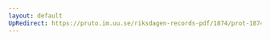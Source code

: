 ```yaml
---
layout: default
UpRedirect: https://pruto.im.uu.se/riksdagen-records-pdf/1874/prot-1874--fk--409/prot-1874--fk--409_001.pdf
---
```

